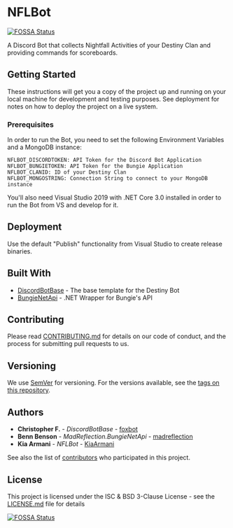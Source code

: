 # NFLBot
[![FOSSA Status](https://app.fossa.io/api/projects/git%2Bgithub.com%2FKiaArmani%2FNFLBot.svg?type=shield)](https://app.fossa.io/projects/git%2Bgithub.com%2FKiaArmani%2FNFLBot?ref=badge_shield)


A Discord Bot that collects Nightfall Activities of your Destiny Clan and providing commands for scoreboards.

## Getting Started

These instructions will get you a copy of the project up and running on your local machine for development and testing purposes. See deployment for notes on how to deploy the project on a live system.

### Prerequisites

In order to run the Bot, you need to set the following Environment Variables and a MongoDB instance:

```
NFLBOT_DISCORDTOKEN: API Token for the Discord Bot Application
NFLBOT_BUNGIETOKEN: API Token for the Bungie Application
NFLBOT_CLANID: ID of your Destiny Clan
NFLBOT_MONGOSTRING: Connection String to connect to your MongoDB instance
```

You'll also need Visual Studio 2019 with .NET Core 3.0 installed in order to run the Bot from VS and develop for it.

## Deployment

Use the default "Publish" functionality from Visual Studio to create release binaries.

## Built With

* [DiscordBotBase](https://github.com/foxbot/DiscordBotBase) - The base template for the Destiny Bot
* [BungieNetApi](https://github.com/madreflection/MadReflection.BungieNetApi) - .NET Wrapper for Bungie's API

## Contributing

Please read [CONTRIBUTING.md](https://github.com/KiaArmani/NFLBot/CONTRIBUTING.md) for details on our code of conduct, and the process for submitting pull requests to us.

## Versioning

We use [SemVer](http://semver.org/) for versioning. For the versions available, see the [tags on this repository](https://github.com/your/project/tags). 

## Authors

* **Christopher F.** - *DiscordBotBase* - [foxbot](https://github.com/foxbot/)
* **Benn Benson** - *MadReflection.BungieNetApi* - [madreflection](https://github.com/madreflection/)
* **Kia Armani** - *NFLBot* - [KiaArmani](https://github.com/KiaArmani/)

See also the list of [contributors](https://github.com/KiaArmani/NFLBot/contributors) who participated in this project.

## License

This project is licensed under the ISC & BSD 3-Clause License - see the [LICENSE.md](LICENSE.md) file for details


[![FOSSA Status](https://app.fossa.io/api/projects/git%2Bgithub.com%2FKiaArmani%2FNFLBot.svg?type=large)](https://app.fossa.io/projects/git%2Bgithub.com%2FKiaArmani%2FNFLBot?ref=badge_large)